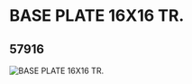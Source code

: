 # BASE PLATE 16X16 TR.
## 57916
![BASE PLATE 16X16 TR.](https://lc-www-live-s.legocdn.com/media/bricks/5/2/4497482.jpg)